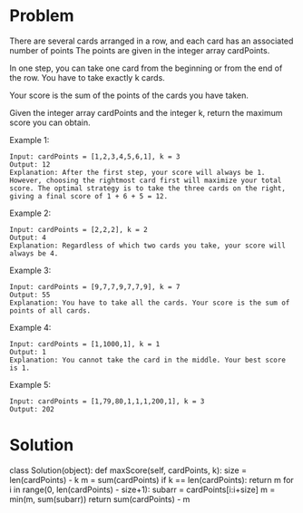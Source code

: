 
# Problem
There are several cards arranged in a row, and each card has an associated number of points The points are given in the integer array cardPoints.

In one step, you can take one card from the beginning or from the end of the row. You have to take exactly k cards.

Your score is the sum of the points of the cards you have taken.

Given the integer array cardPoints and the integer k, return the maximum score you can obtain.

 

Example 1:
```
Input: cardPoints = [1,2,3,4,5,6,1], k = 3
Output: 12
Explanation: After the first step, your score will always be 1. However, choosing the rightmost card first will maximize your total score. The optimal strategy is to take the three cards on the right, giving a final score of 1 + 6 + 5 = 12.
```
Example 2:
```
Input: cardPoints = [2,2,2], k = 2
Output: 4
Explanation: Regardless of which two cards you take, your score will always be 4.
```
Example 3:
```
Input: cardPoints = [9,7,7,9,7,7,9], k = 7
Output: 55
Explanation: You have to take all the cards. Your score is the sum of points of all cards.
```
Example 4:
```
Input: cardPoints = [1,1000,1], k = 1
Output: 1
Explanation: You cannot take the card in the middle. Your best score is 1. 
```
Example 5:
```
Input: cardPoints = [1,79,80,1,1,1,200,1], k = 3
Output: 202
```
 
# Solution
class Solution(object):
    def maxScore(self, cardPoints, k):
        size = len(cardPoints) - k 
        m = sum(cardPoints)
        if k == len(cardPoints):
            return m
        for i in range(0, len(cardPoints) - size+1):
            subarr = cardPoints[i:i+size]
            m = min(m, sum(subarr))
        return sum(cardPoints) - m
            
